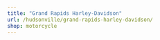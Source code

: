 ```yaml
---
title: "Grand Rapids Harley-Davidson"
url: /hudsonville/grand-rapids-harley-davidson/
shop: motorcycle
---
```

